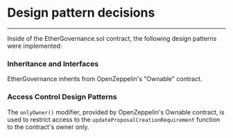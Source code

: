 # Design pattern decisions

---

Inside of the EtherGovernance.sol contract, the following design patterns were implemented:

### Inheritance and Interfaces

EtherGovernance inherits from OpenZeppelin's "Ownable" contract.

### Access Control Design Patterns

The `onlyOwner()` modifier, provided by OpenZeppelin's Ownable contract, is used to restrict access to the `updateProposalCreationRequirement` function to the contract's owner only.
